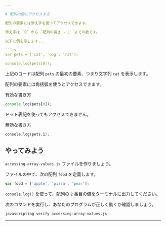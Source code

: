 ```yaml
---

# 配列の値にアクセスする

配列の要素には添え字を使ってアクセスできます。

添え字は `0` から `配列の長さ - 1` までの数です。

以下に例を示します...

```js
var pets = ['cat', 'dog', 'rat'];

console.log(pets[0]);
```

上記のコードは配列 `pets` の最初の要素、つまり文字列 `cat` を表示します。

配列の要素には角括弧を使うとアクセスできます。

有効な書き方

```js
console.log(pets[0]);
```

ドット表記を使ってもアクセスできません。

無効な書き方

```
console.log(pets.1);
```

## やってみよう

`accessing-array-values.js` ファイルを作りましょう。

ファイルの中で、次の配列 `food` を定義します。
```js
var food = ['apple', 'pizza', 'pear'];
```


`console.log()` を使って、配列の `2` 番目の値をターミナルに出力してください。

次のコマンドを実行し、あなたのプログラムが正しく動くか確認しましょう。

`javascripting verify accessing-array-values.js`

---
```

